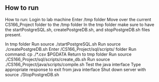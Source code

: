 ## How to run
How to run:
Login to lab machine
Enter /tmp folder
Move over the current CS166_Project folder to the /tmp folder
In the tmp folder make sure to have the startPostgreSQL.sh, createPostgreDB.sh, and stopPostgreDB.sh files present.

In tmp folder
Run source ./startPostgreSQL.sh
Run source ./createPostgreDB.sh
Enter /CS166_Project/sql/scripts/ folder
Run command:
cp ./*.csv $PGDATA
Return to tmp folder
Run source ./CS166_Project/sql/scripts/create_db.sh
Run source ./CS166_Project/java/scripts/compile.sh
Test the java interface
Type appropriate response to exit from java interface
Shut down server with source ./StopPostgreDB.sh
